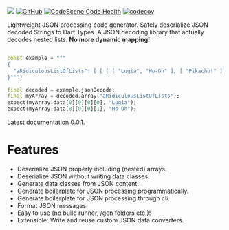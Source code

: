 [![](https://img.shields.io/badge/Buijs-Software-blue)](https://pub.dev/publishers/buijs.dev/packages)
[![GitHub](https://img.shields.io/github/license/buijs-dev/squint?color=black)](https://github.com/buijs-dev/squint/blob/main/LICENSE)
[![CodeScene Code Health](https://codescene.io/projects/32221/status-badges/code-health)](https://codescene.io/projects/32221)
[![codecov](https://codecov.io/gh/buijs-dev/squint/branch/main/graph/badge.svg?token=yxUBpDvGFg)](https://codecov.io/gh/buijs-dev/squint)

Lightweight JSON processing code generator. 
Safely deserialize JSON decoded Strings to Dart Types.
A JSON decoding library that actually decodes nested lists. 
**No more dynamic mapping!**

````dart

const example = """
{
  "aRidiculousListOfLists": [ [ [ [ "Lugia", "Ho-Oh" ], [ "Pikachu!" ] ] ] ]
}""";

final decoded = example.jsonDecode;
final myArray = decoded.array("aRidiculousListOfLists");
expect(myArray.data[0][0][0][0], "Lugia");
expect(myArray.data[0][0][0][1], "Ho-Oh");

````
Latest documentation [0.0.1](https://buijs-dev.github.io/squint/#/).

# Features
- Deserialize JSON properly including (nested) arrays.
- Deserialize JSON without writing data classes.
- Generate data classes from JSON content.
- Generate boilerplate for JSON processing programmatically.
- Generate boilerplate for JSON processing through cli.
- Format JSON messages.
- Easy to use (no build runner, /gen folders etc.)!
- Extensible: Write and reuse custom JSON data converters.